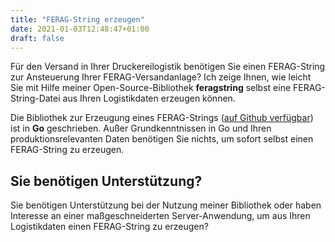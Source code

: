 ```yaml
---
title: "FERAG-String erzeugen"
date: 2021-01-03T12:48:47+01:00
draft: false
---
```


Für den Versand in Ihrer Druckereilogistik benötigen Sie einen FERAG-String zur Ansteuerung Ihrer FERAG-Versandanlage? Ich zeige Ihnen, wie leicht Sie mit Hilfe meiner Open-Source-Bibliothek **feragstring** selbst eine FERAG-String-Datei aus Ihren Logistikdaten erzeugen können.

Die Bibliothek zur Erzeugung eines FERAG-Strings ([auf Github verfügbar](https://github.com/jakoubek/feragstring)) ist in **Go** geschrieben. Außer Grundkenntnissen in Go und Ihren produktionsrelevanten Daten benötigen Sie nichts, um sofort selbst einen FERAG-String zu erzeugen.

## Sie benötigen Unterstützung?

Sie benötigen Unterstützung bei der Nutzung meiner Bibliothek oder haben Interesse an einer maßgeschneiderten Server-Anwendung, um aus Ihren Logistikdaten einen FERAG-String zu erzeugen?
